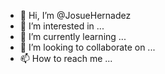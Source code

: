 - 👋 Hi, I’m @JosueHernadez
- 👀 I’m interested in ...
- 🌱 I’m currently learning ...
- 💞️ I’m looking to collaborate on ...
- 📫 How to reach me ...

<!---
JosueHernadez/JosueHernadez is a ✨ special ✨ repository because its `README.md` (this file) appears on your GitHub profile.
You can click the Preview link to take a look at your changes.
--->
